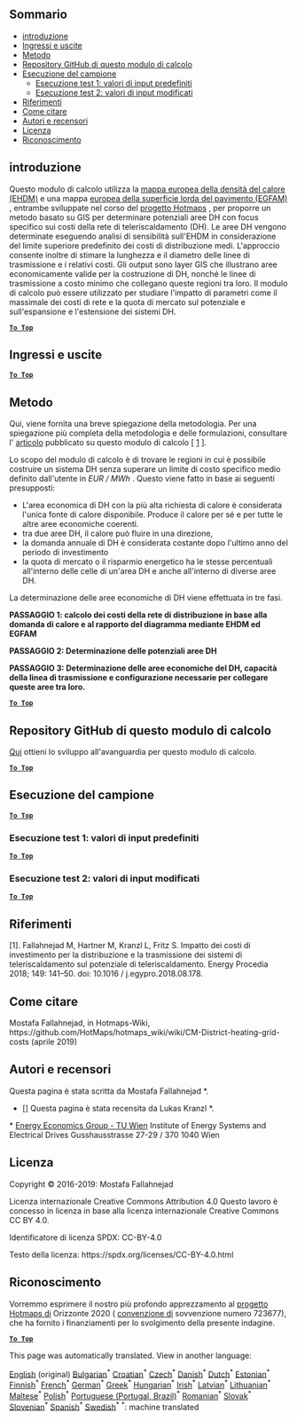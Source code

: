 <h2> Sommario </h2><ul><li> <a href="#introduction">introduzione</a> </li><li> <a href="#inputs-and-outputs">Ingressi e uscite</a> </li><li> <a href="#method">Metodo</a> </li><li> <a href="#GitHub-Repository-of-this-calculation-module">Repository GitHub di questo modulo di calcolo</a> </li><li> <a href="#sample-run">Esecuzione del campione</a> <ul><li> <a href="#test-run-1-default-input-values">Esecuzione test 1: valori di input predefiniti</a> </li><li> <a href="#test-run-2-modified-input-values">Esecuzione test 2: valori di input modificati</a> </li></ul></li><li> <a href="#references">Riferimenti</a> </li><li> <a href="#how-to-cite">Come citare</a> </li><li> <a href="#authors-and-reviewers">Autori e recensori</a> </li><li> <a href="#license">Licenza</a> </li><li> <a href="#acknowledgement">Riconoscimento</a> </li></ul><h2> introduzione </h2><p> Questo modulo di calcolo utilizza la <a href="https://gitlab.com/hotmaps/heat/heat_tot_curr_density">mappa europea della densità del calore (EHDM)</a> e una mappa <a href="https://gitlab.com/hotmaps/gfa_tot_curr_density">europea della superficie lorda del pavimento (EGFAM)</a> , entrambe sviluppate nel corso del <a href="https://www.hotmaps-project.eu/">progetto Hotmaps</a> , per proporre un metodo basato su GIS per determinare potenziali aree DH con focus specifico sui costi della rete di teleriscaldamento (DH). Le aree DH vengono determinate eseguendo analisi di sensibilità sull'EHDM in considerazione del limite superiore predefinito dei costi di distribuzione medi. L'approccio consente inoltre di stimare la lunghezza e il diametro delle linee di trasmissione e i relativi costi. Gli output sono layer GIS che illustrano aree economicamente valide per la costruzione di DH, nonché le linee di trasmissione a costo minimo che collegano queste regioni tra loro. Il modulo di calcolo può essere utilizzato per studiare l'impatto di parametri come il massimale dei costi di rete e la quota di mercato sul potenziale e sull'espansione e l'estensione dei sistemi DH. </p><p><ins> <code><strong><a href="#table-of-contents">To Top</a></strong></code> </ins> </p><h2> Ingressi e uscite </h2><p><ins> <code><strong><a href="#table-of-contents">To Top</a></strong></code> </ins> </p><h2> Metodo </h2><p> Qui, viene fornita una breve spiegazione della metodologia. Per una spiegazione più completa della metodologia e delle formulazioni, consultare l' <a href="https://www.sciencedirect.com/science/article/pii/S1876610218304740">articolo</a> pubblicato su questo modulo di calcolo [ <a href="#References">1</a> ]. </p><p> Lo scopo del modulo di calcolo è di trovare le regioni in cui è possibile costruire un sistema DH senza superare un limite di costo specifico medio definito dall'utente in <em><em>EUR / MWh</em></em> . Questo viene fatto in base ai seguenti presupposti: </p><ul><li> L'area economica di DH con la più alta richiesta di calore è considerata l'unica fonte di calore disponibile. Produce il calore per sé e per tutte le altre aree economiche coerenti. </li><li> tra due aree DH, il calore può fluire in una direzione, </li><li> la domanda annuale di DH è considerata costante dopo l'ultimo anno del periodo di investimento </li><li> la quota di mercato o il risparmio energetico ha le stesse percentuali all'interno delle celle di un'area DH e anche all'interno di diverse aree DH. </li></ul><p> La determinazione delle aree economiche di DH viene effettuata in tre fasi. </p><p> <strong>PASSAGGIO 1: calcolo dei costi della rete di distribuzione in base alla domanda di calore e al rapporto del diagramma mediante EHDM ed EGFAM</strong> </p><p> <strong>PASSAGGIO 2: Determinazione delle potenziali aree DH</strong> </p><p> <strong>PASSAGGIO 3: Determinazione delle aree economiche del DH, capacità della linea di trasmissione e configurazione necessarie per collegare queste aree tra loro.</strong> </p><p><ins> <code><strong><a href="#table-of-contents">To Top</a></strong></code> </ins> </p><h2> Repository GitHub di questo modulo di calcolo </h2><p> <a href="https://github.com/HotMaps/dh_economic_assessment/tree/develop">Qui</a> ottieni lo sviluppo all'avanguardia per questo modulo di calcolo. </p><p><ins> <code><strong><a href="#table-of-contents">To Top</a></strong></code> </ins> </p><h2> Esecuzione del campione </h2><p><ins> <code><strong><a href="#table-of-contents">To Top</a></strong></code> </ins> </p><h3> Esecuzione test 1: valori di input predefiniti </h3><p><ins> <code><strong><a href="#table-of-contents">To Top</a></strong></code> </ins> </p><h3> Esecuzione test 2: valori di input modificati </h3><p><ins> <code><strong><a href="#table-of-contents">To Top</a></strong></code> </ins> </p><h2> Riferimenti </h2><p> [1]. Fallahnejad M, Hartner M, Kranzl L, Fritz S. Impatto dei costi di investimento per la distribuzione e la trasmissione dei sistemi di teleriscaldamento sul potenziale di teleriscaldamento. Energy Procedia 2018; 149: 141–50. doi: 10.1016 / j.egypro.2018.08.178. </p><h2> Come citare </h2><p> Mostafa Fallahnejad, in Hotmaps-Wiki, https://github.com/HotMaps/hotmaps_wiki/wiki/CM-District-heating-grid-costs (aprile 2019) </p><h2> Autori e recensori </h2><p> Questa pagina è stata scritta da Mostafa Fallahnejad *. </p><ul><li> [] Questa pagina è stata recensita da Lukas Kranzl *. </li></ul><p> * <a href="https://eeg.tuwien.ac.at/">Energy Economics Group - TU Wien</a> Institute of Energy Systems and Electrical Drives Gusshausstrasse 27-29 / 370 1040 Wien </p><h2> Licenza </h2><p> Copyright © 2016-2019: Mostafa Fallahnejad </p><p> Licenza internazionale Creative Commons Attribution 4.0 Questo lavoro è concesso in licenza in base alla licenza internazionale Creative Commons CC BY 4.0. </p><p> Identificatore di licenza SPDX: CC-BY-4.0 </p><p> Testo della licenza: https://spdx.org/licenses/CC-BY-4.0.html </p><h2> Riconoscimento </h2><p> Vorremmo esprimere il nostro più profondo apprezzamento al <a href="https://www.hotmaps-project.eu">progetto Hotmaps di</a> Orizzonte 2020 ( <a href="https://www.hotmaps-project.eu">convenzione di</a> sovvenzione numero 723677), che ha fornito i finanziamenti per lo svolgimento della presente indagine. </p><p><ins> <code><strong><a href="#table-of-contents">To Top</a></strong></code> </ins> </p>

This page was automatically translated. View in another language:

[English](en-CM-District-heating-potential-economic-assessment) (original) [Bulgarian](bg-CM-District-heating-potential-economic-assessment)<sup>\*</sup> [Croatian](hr-CM-District-heating-potential-economic-assessment)<sup>\*</sup> [Czech](cs-CM-District-heating-potential-economic-assessment)<sup>\*</sup> [Danish](da-CM-District-heating-potential-economic-assessment)<sup>\*</sup> [Dutch](nl-CM-District-heating-potential-economic-assessment)<sup>\*</sup> [Estonian](et-CM-District-heating-potential-economic-assessment)<sup>\*</sup> [Finnish](fi-CM-District-heating-potential-economic-assessment)<sup>\*</sup> [French](fr-CM-District-heating-potential-economic-assessment)<sup>\*</sup> [German](de-CM-District-heating-potential-economic-assessment)<sup>\*</sup> [Greek](el-CM-District-heating-potential-economic-assessment)<sup>\*</sup> [Hungarian](hu-CM-District-heating-potential-economic-assessment)<sup>\*</sup> [Irish](ga-CM-District-heating-potential-economic-assessment)<sup>\*</sup>  [Latvian](lv-CM-District-heating-potential-economic-assessment)<sup>\*</sup> [Lithuanian](lt-CM-District-heating-potential-economic-assessment)<sup>\*</sup> [Maltese](mt-CM-District-heating-potential-economic-assessment)<sup>\*</sup> [Polish](pl-CM-District-heating-potential-economic-assessment)<sup>\*</sup> [Portuguese (Portugal, Brazil)](pt-CM-District-heating-potential-economic-assessment)<sup>\*</sup> [Romanian](ro-CM-District-heating-potential-economic-assessment)<sup>\*</sup> [Slovak](sk-CM-District-heating-potential-economic-assessment)<sup>\*</sup> [Slovenian](sl-CM-District-heating-potential-economic-assessment)<sup>\*</sup> [Spanish](es-CM-District-heating-potential-economic-assessment)<sup>\*</sup> [Swedish](sv-CM-District-heating-potential-economic-assessment)<sup>\*</sup>
<sup>\*</sup>: machine translated
